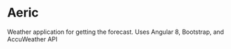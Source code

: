 # Aeric

Weather application for getting the forecast. Uses Angular 8, Bootstrap, and AccuWeather API


